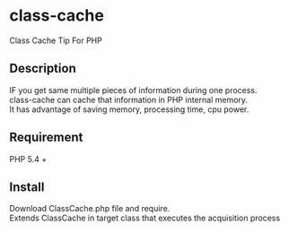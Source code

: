 # class-cache
Class Cache Tip For PHP

## Description
IF you get same multiple pieces of information during one process.  
class-cache can cache that information in PHP internal memory.  
It has advantage of saving memory, processing time, cpu power.

## Requirement
PHP 5.4 +

## Install
Download ClassCache.php file and require.  
Extends ClassCache in target class that executes the acquisition process
